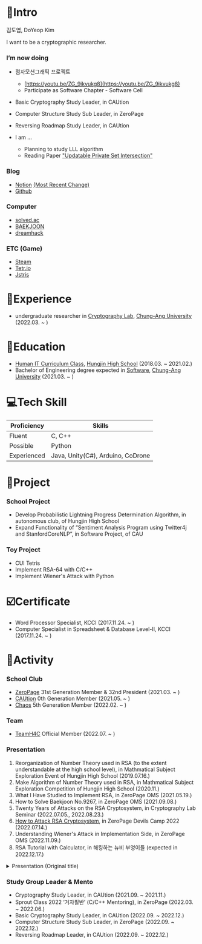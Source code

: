 # 📝Intro

김도엽, DoYeop Kim

I want to be a cryptographic researcher.

### I’m now doing

- 점자모션그래픽 프로젝트
    - [https://youtu.be/ZG_9ikvukg8](https://youtu.be/ZG_9ikvukg8)
    - Participate as Software Chapter - Software Cell
- Basic Cryptography Study Leader, in CAUtion
- Computer Structure Study Sub Leader, in ZeroPage
- Reversing Roadmap Study Leader, in CAUtion

- I am ...
    - Planning to study LLL algorithm
    - Reading Paper ["Updatable Private Set Intersection"](https://eprint.iacr.org/2021/1349.pdf)

### Blog
- [Notion](https://kredsya.notion.site) [(Most Recent Change)](https://kredsya.notion.site/Resume-a31096489bb34eaeae152cc77515a7e1)
- [Github](https://github.com/Kredsya)
### Computer
- [solved.ac](https://solved.ac/profile/clock)
- [BAEKJOON](https://www.acmicpc.net/user/clock)
- [dreamhack](https://dreamhack.io/users/25572)
### ETC (Game)
- [Steam](https://steamcommunity.com/id/21432134/)
- [Tetr.io](https://ch.tetr.io/u/kredsya)
- [Jstris](https://jstris.jezevec10.com/u/Clock)

# 🏢Experience

- undergraduate researcher in [Cryptography Lab](http://www.hyungtaelee.com/), [Chung-Ang University](https://www.cau.ac.kr/index.do) (2022.03. ~ )

# 🏫Education

- [Human IT Curriculum Class](https://hungjin.hs.kr/doc.view?mcode=1810&cate=1810), [Hungjin High School](https://hungjin.hs.kr/?_page=1) (2018.03. ~ 2021.02.)
- Bachelor of Engineering degree expected in [Software](https://cse.cau.ac.kr/main.php), [Chung-Ang University](https://www.cau.ac.kr/index.do) (2021.03. ~ )

#  💻Tech Skill

| Proficiency | Skills |
| --- | --- |
| Fluent | C, C++ |
| Possible | Python |
| Experienced | Java, Unity(C#), Arduino, CoDrone |

# 📎Project

### School Project

- Develop Probabilistic Lightning Progress Determination Algorithm, in autonomous club, of Hungjin High School
- Expand Functionality of “Sentiment Analysis Program using Twitter4j and StanfordCoreNLP”, in Software Project, of CAU


### Toy Project

- CUI Tetris
- Implement RSA-64 with C/C++
- Implement Wiener's Attack with Python

# ☑️Certificate

- Word Processor Specialist, KCCI (2017.11.24. ~ )
- Computer Specialist in Spreadsheet & Database Level-Ⅱ, KCCI (2017.11.24. ~ )

# 🏃Activity

### School Club

- [ZeroPage](https://wiki.zeropage.org/wiki.php) 31st Generation Member & 32nd President (2021.03. ~ )
- [CAUtion](https://1unaram.notion.site/1unaram/CAUtion-e608f0a8dda34822be5cfeea9e9e6124) 0th Generation Member (2021.05. ~ )
- [Chaos](https://cauchaos.github.io/) 5th Generation Member (2022.02. ~ )

### Team

- [TeamH4C](https://teamh4c.com/) Official Member (2022.07. ~ )

### Presentation

1. Reorganization of Number Theory used in RSA (to the extent understandable at the high school level), in Mathmatical Subject Exploration Event of Hungjin High School (2019.07.16.)
2. Make Algorithm of Number Theory used in RSA, in Mathmatical Subject Exploration Competition of Hungjin High School (2020.11.)
3. What I Have Studied to Implement RSA, in ZeroPage OMS (2021.05.19.)
4. How to Solve Baekjoon No.9267, in ZeroPage OMS (2021.09.08.)
5. Twenty Years of Attacks on the RSA Cryptosystem, in Cryptography Lab Seminar (2022.07.05., 2022.08.23.)
6. [How to Attack RSA Cryptosystem](https://youtu.be/UX4ihuSMkJE), in ZeroPage Devils Camp 2022 (2022.07.14.)
7. Understanding Wiener's Attack in Implementation Side, in ZeroPage OMS (2022.11.09.)
8. RSA Tutorial with Calculator, in 해킹하는 뉴비 부엉이들 (expected in 2022.12.17.)

<details>
<summary>Presentation (Original title)</summary>
<div markdown="1">

1. RSA에 사용된 정수론의 재정리 (고등학생 수준에서 이해할 수 있는 정도로) (2019.07.16.)
2. RSA에 사용된 정수론의 알고리즘화, in 흥진고등학교 수학주제탐구 대회 (2020.11.)
3. RSA를 구현하면서 공부한 것들, in ZeroPage OMS (2021.05.19.)
4. 백준9267번 풀이설명회, in ZeroPage OMS (2021.09.08.)
5. Twenty Years of Attacks on the RSA Cryptosystem, in 암호 연구실 세미나 (2022.07.05., 2022.08.23.)
6. RSA를 공격하는 방법, in ZeroPage Devils Camp 2022 (2022.07.14.)
7. Wiener’s Attack의 구현, in ZeroPage OMS (2022.11.09.)
8. 계산기로 따라하는 RSA, in 해킹하는 뉴비 부엉이들 (expected in 2022.12.17.)

</div>
</details>

### Study Group Leader & Mento

- Cryptography Study Leader, in CAUtion (2021.09. ~ 2021.11.)
- Sprout Class 2022 ‘거자필반’ (C/C++ Mentoring), in ZeroPage (2022.03. ~ 2022.06.)
- Basic Cryptography Study Leader, in CAUtion (2022.09. ~ 2022.12.)
- Computer Structure Study Sub Leader, in ZeroPage (2022.09. ~ 2022.12.)
- Reversing Roadmap Leader, in CAUtion (2022.09. ~ 2022.12.)

